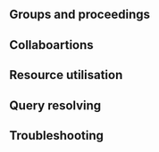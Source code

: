 ## Groups and proceedings

## Collaboartions

## Resource utilisation

## Query resolving

## Troubleshooting



